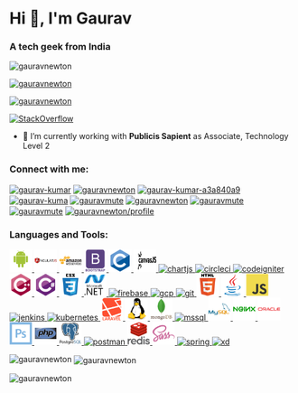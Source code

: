 <h1 align="left">Hi 👋, I'm Gaurav</h1>
<h3 align="left">A tech geek from India</h3>

<p align="left"> <img src="https://komarev.com/ghpvc/?username=gauravnewton&label=Profile%20views&color=0e75b6&style=flat" alt="gauravnewton" /> </p>

<p align="left"> <a href="https://github.com/ryo-ma/github-profile-trophy"><img src="https://github-profile-trophy.vercel.app/?username=gauravnewton" alt="gauravnewton" /></a> </p>

<p align="left"> <a href="https://twitter.com/gauravnewton" target="blank"><img src="https://img.shields.io/twitter/follow/gauravnewton?logo=twitter&style=for-the-badge" alt="gauravnewton" /></a> </p>

<p align="left"><a 
href="https://stackoverflow.com/users/5787290/gaurav-kumar" target="_blank"><img alt="StackOverflow" 
src="https://stackoverflow-badge.vercel.app/?userID=5787290" /></a> 
  
  </a>

- 🔭 I’m currently working with **Publicis Sapient** as Associate, Technology Level 2

<h3 align="left">Connect with me:</h3>
<p align="left">
<a href="https://codepen.io/gaurav-kumar" target="blank"><img align="center" src="https://cdn.jsdelivr.net/npm/simple-icons@3.0.1/icons/codepen.svg" alt="gaurav-kumar" height="30" width="40" /></a>
<a href="https://twitter.com/gauravnewton" target="blank"><img align="center" src="https://cdn.jsdelivr.net/npm/simple-icons@3.0.1/icons/twitter.svg" alt="gauravnewton" height="30" width="40" /></a>
<a href="https://linkedin.com/in/gaurav-kumar-a3a840a9" target="blank"><img align="center" src="https://cdn.jsdelivr.net/npm/simple-icons@3.0.1/icons/linkedin.svg" alt="gaurav-kumar-a3a840a9" height="30" width="40" /></a>
<a href="https://stackoverflow.com/users/gaurav-kuma" target="blank"><img align="center" src="https://cdn.jsdelivr.net/npm/simple-icons@3.0.1/icons/stackoverflow.svg" alt="gaurav-kuma" height="30" width="40" /></a>
<a href="https://fb.com/gauravmute" target="blank"><img align="center" src="https://cdn.jsdelivr.net/npm/simple-icons@3.0.1/icons/facebook.svg" alt="gauravmute" height="30" width="40" /></a>
<a href="https://instagram.com/gauravnewton" target="blank"><img align="center" src="https://cdn.jsdelivr.net/npm/simple-icons@3.0.1/icons/instagram.svg" alt="gauravnewton" height="30" width="40" /></a>
<a href="https://www.codechef.com/users/gauravmute" target="blank"><img align="center" src="https://cdn.jsdelivr.net/npm/simple-icons@3.1.0/icons/codechef.svg" alt="gauravmute" height="30" width="40" /></a>
<a href="https://www.hackerrank.com/gauravmute" target="blank"><img align="center" src="https://cdn.jsdelivr.net/npm/simple-icons@3.0.1/icons/hackerrank.svg" alt="gauravmute" height="30" width="40" /></a>
<a href="https://auth.geeksforgeeks.org/user/gauravnewton/profile" target="blank"><img align="center" src="https://cdn.jsdelivr.net/npm/simple-icons@3.0.1/icons/geeksforgeeks.svg" alt="gauravnewton/profile" height="30" width="40" /></a>
</p>

<h3 align="left">Languages and Tools:</h3>
<p align="left"> <a href="https://developer.android.com" target="_blank"> <img src="https://raw.githubusercontent.com/devicons/devicon/master/icons/android/android-original-wordmark.svg" alt="android" width="40" height="40"/> </a> <a href="https://angular.io" target="_blank"> <img src="https://raw.githubusercontent.com/devicons/devicon/master/icons/angularjs/angularjs-original-wordmark.svg" alt="angularjs" width="40" height="40"/> </a> <a href="https://aws.amazon.com" target="_blank"> <img src="https://raw.githubusercontent.com/devicons/devicon/master/icons/amazonwebservices/amazonwebservices-original-wordmark.svg" alt="aws" width="40" height="40"/> </a> <a href="https://getbootstrap.com" target="_blank"> <img src="https://raw.githubusercontent.com/devicons/devicon/master/icons/bootstrap/bootstrap-plain-wordmark.svg" alt="bootstrap" width="40" height="40"/> </a> <a href="https://www.cprogramming.com/" target="_blank"> <img src="https://raw.githubusercontent.com/devicons/devicon/master/icons/c/c-original.svg" alt="c" width="40" height="40"/> </a> <a href="https://canvasjs.com" target="_blank"> <img src="https://raw.githubusercontent.com/Hardik0307/Hardik0307/master/assets/canvasjs-charts.svg" alt="canvasjs" width="40" height="40"/> </a> <a href="https://www.chartjs.org" target="_blank"> <img src="https://www.chartjs.org/media/logo-title.svg" alt="chartjs" width="40" height="40"/> </a> <a href="https://circleci.com" target="_blank"> <img src="https://www.vectorlogo.zone/logos/circleci/circleci-icon.svg" alt="circleci" width="40" height="40"/> </a> <a href="https://codeigniter.com" target="_blank"> <img src="https://cdn.worldvectorlogo.com/logos/codeigniter.svg" alt="codeigniter" width="40" height="40"/> </a> <a href="https://www.w3schools.com/cpp/" target="_blank"> <img src="https://raw.githubusercontent.com/devicons/devicon/master/icons/cplusplus/cplusplus-original.svg" alt="cplusplus" width="40" height="40"/> </a> <a href="https://www.w3schools.com/cs/" target="_blank"> <img src="https://raw.githubusercontent.com/devicons/devicon/master/icons/csharp/csharp-original.svg" alt="csharp" width="40" height="40"/> </a> <a href="https://www.w3schools.com/css/" target="_blank"> <img src="https://raw.githubusercontent.com/devicons/devicon/master/icons/css3/css3-original-wordmark.svg" alt="css3" width="40" height="40"/> </a> <a href="https://dotnet.microsoft.com/" target="_blank"> <img src="https://raw.githubusercontent.com/devicons/devicon/master/icons/dot-net/dot-net-original-wordmark.svg" alt="dotnet" width="40" height="40"/> </a> <a href="https://firebase.google.com/" target="_blank"> <img src="https://www.vectorlogo.zone/logos/firebase/firebase-icon.svg" alt="firebase" width="40" height="40"/> </a> <a href="https://cloud.google.com" target="_blank"> <img src="https://www.vectorlogo.zone/logos/google_cloud/google_cloud-icon.svg" alt="gcp" width="40" height="40"/> </a> <a href="https://git-scm.com/" target="_blank"> <img src="https://www.vectorlogo.zone/logos/git-scm/git-scm-icon.svg" alt="git" width="40" height="40"/> </a> <a href="https://www.w3.org/html/" target="_blank"> <img src="https://raw.githubusercontent.com/devicons/devicon/master/icons/html5/html5-original-wordmark.svg" alt="html5" width="40" height="40"/> </a> <a href="https://www.java.com" target="_blank"> <img src="https://raw.githubusercontent.com/devicons/devicon/master/icons/java/java-original.svg" alt="java" width="40" height="40"/> </a> <a href="https://developer.mozilla.org/en-US/docs/Web/JavaScript" target="_blank"> <img src="https://raw.githubusercontent.com/devicons/devicon/master/icons/javascript/javascript-original.svg" alt="javascript" width="40" height="40"/> </a> <a href="https://www.jenkins.io" target="_blank"> <img src="https://www.vectorlogo.zone/logos/jenkins/jenkins-icon.svg" alt="jenkins" width="40" height="40"/> </a> <a href="https://kubernetes.io" target="_blank"> <img src="https://www.vectorlogo.zone/logos/kubernetes/kubernetes-icon.svg" alt="kubernetes" width="40" height="40"/> </a> <a href="https://laravel.com/" target="_blank"> <img src="https://raw.githubusercontent.com/devicons/devicon/master/icons/laravel/laravel-plain-wordmark.svg" alt="laravel" width="40" height="40"/> </a> <a href="https://www.linux.org/" target="_blank"> <img src="https://raw.githubusercontent.com/devicons/devicon/master/icons/linux/linux-original.svg" alt="linux" width="40" height="40"/> </a> <a href="https://www.mongodb.com/" target="_blank"> <img src="https://raw.githubusercontent.com/devicons/devicon/master/icons/mongodb/mongodb-original-wordmark.svg" alt="mongodb" width="40" height="40"/> </a> <a href="https://www.microsoft.com/en-us/sql-server" target="_blank"> <img src="https://cdn.worldvectorlogo.com/logos/microsoft-sql-server.svg" alt="mssql" width="40" height="40"/> </a> <a href="https://www.mysql.com/" target="_blank"> <img src="https://raw.githubusercontent.com/devicons/devicon/master/icons/mysql/mysql-original-wordmark.svg" alt="mysql" width="40" height="40"/> </a> <a href="https://www.nginx.com" target="_blank"> <img src="https://raw.githubusercontent.com/devicons/devicon/master/icons/nginx/nginx-original.svg" alt="nginx" width="40" height="40"/> </a> <a href="https://www.oracle.com/" target="_blank"> <img src="https://raw.githubusercontent.com/devicons/devicon/master/icons/oracle/oracle-original.svg" alt="oracle" width="40" height="40"/> </a> <a href="https://www.photoshop.com/en" target="_blank"> <img src="https://raw.githubusercontent.com/devicons/devicon/master/icons/photoshop/photoshop-line.svg" alt="photoshop" width="40" height="40"/> </a> <a href="https://www.php.net" target="_blank"> <img src="https://raw.githubusercontent.com/devicons/devicon/master/icons/php/php-original.svg" alt="php" width="40" height="40"/> </a> <a href="https://www.postgresql.org" target="_blank"> <img src="https://raw.githubusercontent.com/devicons/devicon/master/icons/postgresql/postgresql-original-wordmark.svg" alt="postgresql" width="40" height="40"/> </a> <a href="https://postman.com" target="_blank"> <img src="https://www.vectorlogo.zone/logos/getpostman/getpostman-icon.svg" alt="postman" width="40" height="40"/> </a> <a href="https://redis.io" target="_blank"> <img src="https://raw.githubusercontent.com/devicons/devicon/master/icons/redis/redis-original-wordmark.svg" alt="redis" width="40" height="40"/> </a> <a href="https://sass-lang.com" target="_blank"> <img src="https://raw.githubusercontent.com/devicons/devicon/master/icons/sass/sass-original.svg" alt="sass" width="40" height="40"/> </a> <a href="https://spring.io/" target="_blank"> <img src="https://www.vectorlogo.zone/logos/springio/springio-icon.svg" alt="spring" width="40" height="40"/> </a> <a href="https://www.adobe.com/products/xd.html" target="_blank"> <img src="https://cdn.worldvectorlogo.com/logos/adobe-xd.svg" alt="xd" width="40" height="40"/> </a> </p>

<p><img align="left" src="https://github-readme-stats.vercel.app/api/top-langs?username=gauravnewton&show_icons=true&locale=en&layout=compact" alt="gauravnewton" /></p>

<p>&nbsp;<img align="center" src="https://github-readme-stats.vercel.app/api?username=gauravnewton&show_icons=true&locale=en" alt="gauravnewton" /></p>

<p><img align="center" src="https://github-readme-streak-stats.herokuapp.com/?user=gauravnewton&" alt="gauravnewton" /></p>
